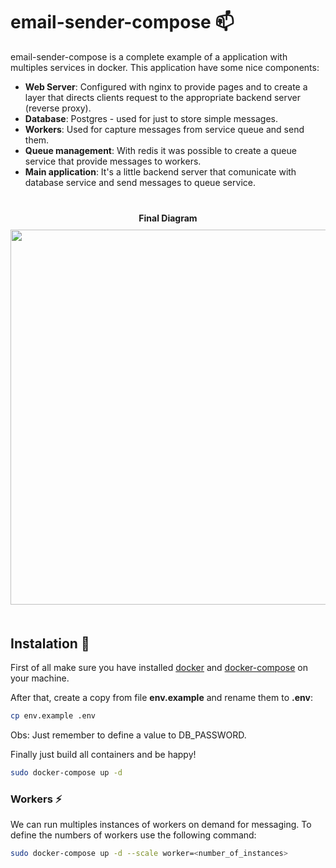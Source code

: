 # email-sender-compose :mailbox:

email-sender-compose is a complete example of a application with multiples services in docker. This application have some nice components:

* **Web Server**: Configured with nginx to provide pages and to create a layer that directs clients request to the appropriate backend server (reverse proxy).
* **Database**: Postgres - used for just to store simple messages.
* **Workers**: Used for capture messages from service queue and send them.
* **Queue management**: With redis it was possible to create a queue service that provide messages to workers.
* **Main application**: It's a little backend server that comunicate with database service and send messages to queue service. 


<p align=center style="margin: 40px 0;">
<strong>Final Diagram</strong><br/>
<img width="600" style="margin: 10px 0" src="https://i.imgur.com/6eky2FE.png"/>
</p>


## Instalation 🔧

First of all make sure you have installed [docker](https://docs.docker.com/get-docker/) and [docker-compose](https://docs.docker.com/compose/install) on your machine.

After that, create a copy from file **env.example** and rename them to **.env**:

```bash
cp env.example .env
```

Obs: Just remember to define a value to DB_PASSWORD.

Finally just build all containers and be happy! 
```bash
sudo docker-compose up -d
```

### Workers :zap:

We can run multiples instances of workers on demand for messaging. To define the numbers of workers use the following command:

```bash
sudo docker-compose up -d --scale worker=<number_of_instances>
```


